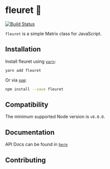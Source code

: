 # fleuret 🤺

[![Build Status](https://travis-ci.com/onurtemizkan/fleuret.svg?token=ePsbwFqUWWxFFqAzXqqt&branch=master)](https://travis-ci.com/onurtemizkan/fleuret)

`fleuret` is a simple Matrix class for JavaScript.

## Installation

Install fleuret using [`yarn`](https://yarnpkg.com/en/package/fleuret):

```bash
yarn add fleuret
```

Or via [`npm`](https://www.npmjs.com/):

```bash
npm install --save fleuret
```

## Compatibility

The minimum supported Node version is `v6.0.0`.

## Documentation

API Docs can be found in [`here`](https://github.com/onurtemizkan/fleuret/blob/master/DOCUMENTATION.md)

## Contributing

